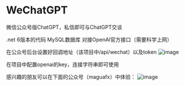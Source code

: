 # WeChatGPT
微信公众号版ChatGPT，私信即可与ChatGPT交谈

.net 6版本的代码
MySQL数据库
对接OpenAI官方接口（需要科学上网）

在公众号后台设置好回调地址（该项目中/api/wechat）以及token
![image](https://user-images.githubusercontent.com/19923325/224868344-0561d791-46ed-4010-a4be-2800efff7d11.png)

在项目中配置openai的key，连接字符串即可使用

感兴趣的朋友可以在下面的公众号（maguafx）中体验：
![image](https://user-images.githubusercontent.com/19923325/224867634-911dc263-e17e-471f-aeb0-29908f006104.png)
